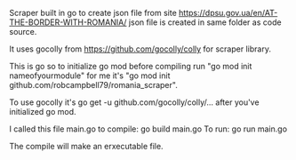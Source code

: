 Scraper built in go to create json file from site https://dpsu.gov.ua/en/AT-THE-BORDER-WITH-ROMANIA/ json file is created in same folder as code source.

It uses gocolly from https://github.com/gocolly/colly for scraper library.

This is go so to initialize go mod before compiling run "go mod init nameofyourmodule" for me it's "go mod init github.com/robcampbell79/romania_scraper".

To use gocolly it's go get -u github.com/gocolly/colly/... after you've initialized go mod.

I called this file main.go to compile: go build main.go
To run: go run main.go

The compile will make an erxecutable file.
